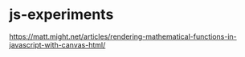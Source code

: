 # js-experiments
https://matt.might.net/articles/rendering-mathematical-functions-in-javascript-with-canvas-html/
